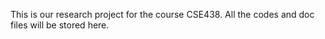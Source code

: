 This is our research project for the course CSE438. All the codes and doc files will be stored here.
